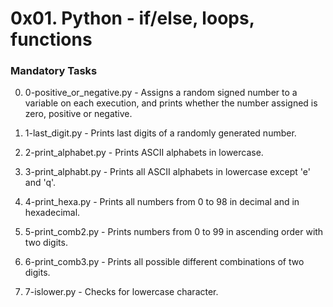 # 0x01. Python - if/else, loops, functions

### Mandatory Tasks
0. 0-positive_or_negative.py - Assigns a random signed number to a variable on each execution, and prints whether the number assigned is zero, positive or negative.

1. 1-last_digit.py - Prints last digits of a randomly generated number.

2. 2-print_alphabet.py - Prints ASCII alphabets in lowercase.

3. 3-print_alphabt.py - Prints all ASCII alphabets in lowercase except 'e' and 'q'.

4. 4-print_hexa.py - Prints all numbers from 0 to 98 in decimal and in hexadecimal.

5. 5-print_comb2.py - Prints numbers from 0 to 99 in ascending order with two digits.

6. 6-print_comb3.py - Prints all possible different combinations of two digits.

7. 7-islower.py - Checks for lowercase character.
